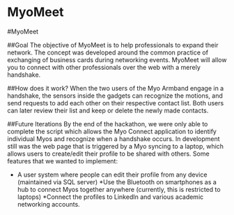 # MyoMeet

#MyoMeet

##Goal
The objective of MyoMeet is to help professionals to expand their network. The concept was developed around the common practice of exchanging of business cards during networking events. MyoMeet will allow you to connect with other professionals over the web with a merely handshake. 

##How does it work?
When the two users of the Myo Armband engage in a handshake, the sensors inside the gadgets can recognize the motions, and send requests to add each other on their respective contact list. Both users can later review their list and keep or delete the newly made contacts. 

##Future Iterations
By the end of the hackathon, we were only able to complete the script which allows the Myo Connect application to identify individual Myos and recognize when a handshake occurs. In development still was the web page that is triggered by a Myo syncing to a laptop, which allows users to create/edit their profile to be shared with others. Some features that we wanted to implement: 
* A user system where people can edit their profile from any device (maintained via SQL server) 
*Use the Bluetooth on smartphones as a hub to connect Myos together anywhere (currently, this is restricted to laptops)
 *Connect the profiles to LinkedIn and various academic networking accounts.
